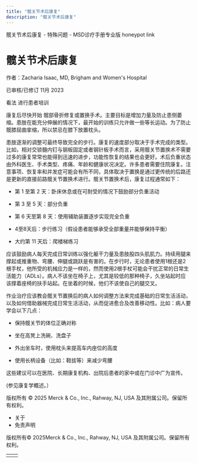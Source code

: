 ```yaml
---
title: "髋关节术后康复"
description: "髋关节术后康复"
---
```


﻿髋关节术后康复 \- 特殊问题 \- MSD诊疗手册专业版 honeypot link

# 髋关节术后康复

作者：Zacharia Isaac, MD, Brigham and Women's Hospital

已审核/已修订 11月 2023

看法 进行患者培训

康复后尽快开始 髋部骨折修复或置换手术。主要目标是增加力量及防止患侧萎缩。患肢在能充分伸展的情况下，最开始的训练只允许做一些等长运动。为了防止髋膝屈曲挛缩，所以禁忌在膝下放置枕头。

患肢逐渐的调整可最终导致完全的步行。康复的速度部分取决于手术完成的类型。比如，相对交锁髓内钉与钢板固定或者钢针板手术而言，采用髋关节置换术不需要过多的康复常常也能得到迅速的进步，功能性恢复的结果也会更好。术后负重状态由外科医生、手术类型、疼痛、年龄和健康状况决定。许多患者需要住院康复。注意事项、恢复率和并发症可能会有所不同，具体取决于置换是通过更传统的后路还是更新的直接前路髋关节置换术进行。髋关节置换术后，康复过程通常如下：

- 第 1 至第 2 天：卧床休息或在可耐受的情况下鼓励部分负重活动

- 第 3 至 5 天：部分负重

- 第 6 天至第 8 天：使用辅助装置逐步实现完全负重

- 4至8天后：步行练习（假设患者能够承受全部重量并能够保持平衡）

- 大约第 11 天后：爬楼梯练习


应该鼓励病人每天完成日常训练以强化躯干力量及患肢股四头肌肌力。持续用腿来撑起或推重物、弯腰、伸腿或跳跃是有害的。在步行时，无论患者使用1根还是2根手杖，他所受的机械应力是一样的，然而使用2根手杖可能会干扰正常的日常生活能力（ADLs）。病人不该坐在椅子上，尤其是较低的那种椅子，久坐站起时应该撑着座椅的扶手站起。在坐着的时候，他们不该使自己的腿交叉。

作业治疗应该教会髋关节置换后的病人如何调整方法来完成基础的日常生活活动，以及如何借助器械完成日常生活活动，从而促进愈合及改善移动性。比如：病人要学会以下几点：

- 保持髋关节的体位正确对称

- 坐在高凳上洗碗、洗盘子

- 外出坐车时，使用枕头来提高车内座位的高度

- 使用长柄设备（比如：鞋拔等）来减少弯腰


这些建议可以在医院、长期康复机构、出院后患者的家中或在门诊中广为宣传。

(参见康复学概述。）



版权所有 © 2025
Merck & Co., Inc., Rahway, NJ, USA 及其附属公司。保留所有权利。

- 关于
- 免责声明

版权所有© 2025Merck & Co., Inc., Rahway, NJ, USA 及其附属公司。保留所有权利。

|     |     |
| --- | --- |
|  |  |